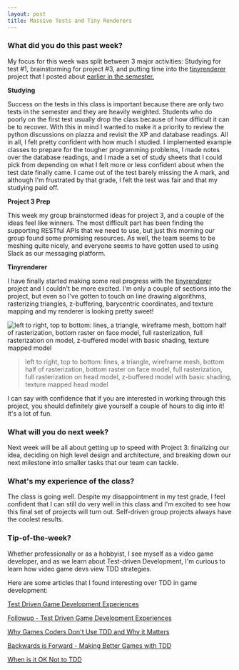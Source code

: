 ```yaml
---
layout: post
title: Massive Tests and Tiny Renderers
---
```


### What did you do this past week? ###

My focus for this week was split between 3 major activities: Studying for
test #1, brainstorming for project #3, and putting time into the
[tinyrenderer](https://github.com/ssloy/tinyrenderer/wiki)
project that I posted about
[earlier in the semester.](https://scottnm.github.io/SWE-Blog/Extreme-Programming-And-Collatz/)

**Studying**

Success on the tests in this class is important because there are only
two tests in the semester and they are heavily weighted. Students who do
poorly on the first test usually drop the class because of how difficult it can
be to recover. With this in mind I wanted to make it a priority to 
review the python discussions on piazza and revisit 
the XP and database readings. All in
all, I felt pretty confident with how much I studied. I implemented example
classes to prepare for the tougher programming problems, I made notes over the
database readings, and I made
a set of study sheets that I could pick from depending on what I
felt more or less confident about when the test date finally came. I came out
of the test barely missing the A mark, and although I'm frustrated by that grade,
I felt the test was fair and that my studying paid off.

**Project 3 Prep** 

This week my group brainstormed ideas for project 3,
and a couple of the ideas feel like winners. The
most difficult part has been finding the supporting RESTful APIs that we need to
use, but just this morning our group found some promising resources. As well,
the team seems to be meshing quite nicely, and everyone seems to have gotten
used to using Slack as our messaging platform.

**Tinyrenderer**

I have finally started making some real progress with the
[tinyrenderer](https://github.com/ssloy/tinyrenderer/wiki) project and I couldn't
be more excited. I'm only a couple of sections into the project, but even so 
I've gotten to touch on line drawing algorithms, rasterizing
triangles, z-buffering, barycentric coordinates, and texture mapping and my
renderer is looking pretty sweet!

![left to right, top to bottom: lines, a triangle, wireframe mesh, bottom half of rasterization, bottom raster on face model, full rasterization, full rasterization on model, z-buffered model with basic shading, texture mapped model](https://scottnm.github.io/SWE-Blog/images/renderer_steps.png)

> left to right, top to bottom: lines, a triangle, wireframe mesh, bottom half of
> rasterization, bottom raster on face model, full rasterization, full
> rasterization on head model, z-buffered model with basic shading,
> texture mapped head model

I can say with confidence that if you are interested in working through this
project, you should definitely give yourself a couple of hours to dig into it!
It's a lot of fun.

### What will you do next week? ###

Next week will be all about getting up to speed with Project 3: finalizing our
idea, deciding on high level design and architecture, and breaking down our
next milestone into smaller tasks that our team can tackle.

### What's my experience of the class? ###

The class is going well. Despite my disappointment in my test grade, I feel
confident that I can still do very well in this class and I'm excited to see
how this final set of projects will turn out. Self-driven group projects always
have the coolest results.

### Tip-of-the-week? ###

Whether professionally or as a hobbyist, I see myself as a video game developer,
and as we learn about Test-driven Development, I'm curious to learn how video
game devs view TDD strategies.

Here are some articles that I found interesting over TDD in game development:

[Test Driven Game Development Experiences](http://www.doolwind.com/blog/test-driven-game-development-experiences/)

[Followup - Test Driven Game Development Experiences](http://www.doolwind.com/blog/test-driven-game-development/)

[Why Games Coders Don't Use TDD and Why it Matters](http://chrismdp.com/2015/03/why-games-coders-dont-use-tdd-and-why-it-matters/)

[Backwards is Forward - Making Better Games with TDD](http://gamesfromwithin.com/backwards-is-forward-making-better-games-with-test-driven-development)

[When is it OK Not to TDD](http://gamesfromwithin.com/when-is-it-ok-not-to-tdd)
